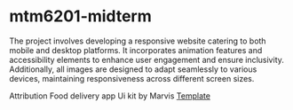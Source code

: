 # mtm6201-midterm

The project involves developing a responsive website catering to both mobile and desktop platforms. It incorporates animation features and accessibility elements to enhance user engagement and ensure inclusivity. Additionally, all images are designed to adapt seamlessly to various devices, maintaining responsiveness across different screen sizes.

Attribution
Food delivery app Ui kit by Marvis
[Template](https://www.figma.com/community/file/893381127703378146)